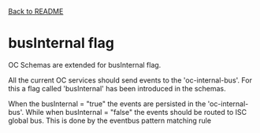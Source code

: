 [Back to README](./README.md)

# busInternal flag

OC Schemas are extended for busInternal flag.

All the current OC services should send events to the 'oc-internal-bus'. For this a flag called 'busInternal' has been introduced in the schemas.

When the busInternal = "true" the events are persisted in the 'oc-internal-bus'. While when busInternal = "false" the events should be routed to ISC global bus. This is done by the eventbus pattern matching rule 
